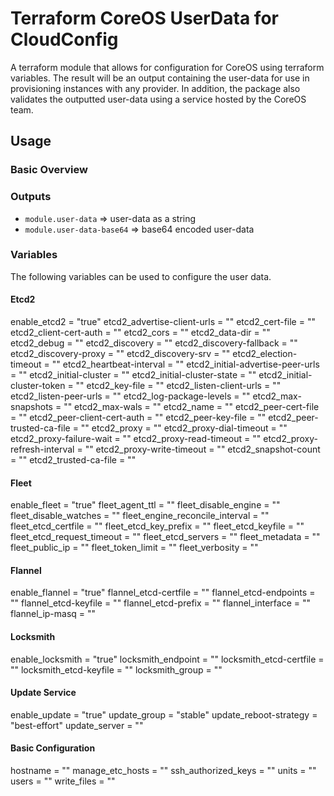 # Terraform CoreOS UserData for CloudConfig
A terraform module that allows for configuration for CoreOS using terraform
variables. The result will be an output containing the user-data for use in
provisioning instances with any provider. In addition, the package also
validates the outputted user-data using a service hosted by the CoreOS team.

## Usage

### Basic Overview

### Outputs

* `module.user-data` => user-data as a string
* `module.user-data-base64` => base64 encoded user-data

### Variables
The following variables can be used to configure the user data.

#### Etcd2
enable_etcd2 = "true"
etcd2_advertise-client-urls = ""
etcd2_cert-file = ""
etcd2_client-cert-auth = ""
etcd2_cors = ""
etcd2_data-dir = ""
etcd2_debug = ""
etcd2_discovery = ""
etcd2_discovery-fallback = ""
etcd2_discovery-proxy = ""
etcd2_discovery-srv = ""
etcd2_election-timeout = ""
etcd2_heartbeat-interval = ""
etcd2_initial-advertise-peer-urls = ""
etcd2_initial-cluster = ""
etcd2_initial-cluster-state = ""
etcd2_initial-cluster-token = ""
etcd2_key-file = ""
etcd2_listen-client-urls = ""
etcd2_listen-peer-urls = ""
etcd2_log-package-levels = ""
etcd2_max-snapshots = ""
etcd2_max-wals = ""
etcd2_name = ""
etcd2_peer-cert-file = ""
etcd2_peer-client-cert-auth = ""
etcd2_peer-key-file = ""
etcd2_peer-trusted-ca-file = ""
etcd2_proxy = ""
etcd2_proxy-dial-timeout = ""
etcd2_proxy-failure-wait = ""
etcd2_proxy-read-timeout = ""
etcd2_proxy-refresh-interval = ""
etcd2_proxy-write-timeout = ""
etcd2_snapshot-count = ""
etcd2_trusted-ca-file = ""

#### Fleet
enable_fleet = "true"
fleet_agent_ttl = ""
fleet_disable_engine = ""
fleet_disable_watches = ""
fleet_engine_reconcile_interval = ""
fleet_etcd_certfile = ""
fleet_etcd_key_prefix = ""
fleet_etcd_keyfile = ""
fleet_etcd_request_timeout = ""
fleet_etcd_servers = ""
fleet_metadata = ""
fleet_public_ip = ""
fleet_token_limit = ""
fleet_verbosity = ""

#### Flannel
enable_flannel = "true"
flannel_etcd-certfile = ""
flannel_etcd-endpoints = ""
flannel_etcd-keyfile = ""
flannel_etcd-prefix = ""
flannel_interface = ""
flannel_ip-masq = ""

#### Locksmith
enable_locksmith = "true"
locksmith_endpoint = ""
locksmith_etcd-certfile = ""
locksmith_etcd-keyfile = ""
locksmith_group = ""

#### Update Service
enable_update = "true"
update_group = "stable"
update_reboot-strategy = "best-effort"
update_server = ""

#### Basic Configuration
hostname = ""
manage_etc_hosts = ""
ssh_authorized_keys = ""
units = ""
users = ""
write_files = ""
